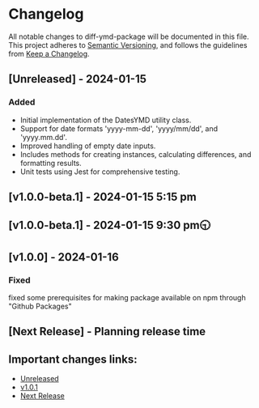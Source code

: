 # Changelog 

All notable changes to  diff-ymd-package will be documented in this file. This project adheres to [Semantic Versioning](https://semver.org/spec/v2.0.0.html),
and follows the guidelines from [Keep a Changelog](https://keepachangelog.com/).

## [Unreleased] - 2024-01-15

### Added

- Initial implementation of the DatesYMD utility class.
- Support for date formats 'yyyy-mm-dd', 'yyyy/mm/dd', and 'yyyy.mm.dd'.
- Improved handling of empty date inputs.
- Includes methods for creating instances, calculating differences, and formatting results.
- Unit tests using Jest for comprehensive testing.

## [v1.0.0-beta.1] - 2024-01-15 5:15 pm

## [v1.0.0-beta.1] - 2024-01-15 9:30 pm🕤

## [v1.0.0] - 2024-01-16

### Fixed
fixed some prerequisites for making package available on npm through "Github Packages" 

## [Next Release] - Planning release time

## Important changes links:

- [Unreleased](https://github.com/farhan7reza7/diff-ymd-package/compare/v1.0.1...HEAD)
- [v1.0.1](https://github.com/farhan7reza7/diff-ymd-package/releases/tag/v1.0.1)
- [Next Release](https://github.com/farhan7reza7/diff-ymd-package/milestone/2)
